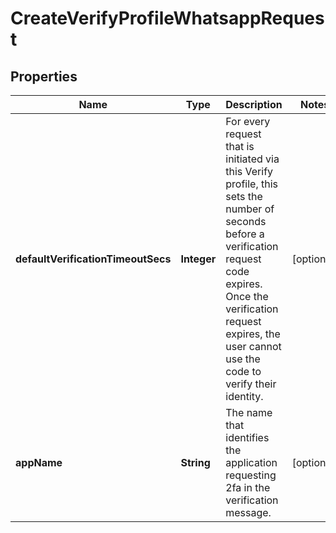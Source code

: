 

# CreateVerifyProfileWhatsappRequest


## Properties

| Name | Type | Description | Notes |
|------------ | ------------- | ------------- | -------------|
|**defaultVerificationTimeoutSecs** | **Integer** | For every request that is initiated via this Verify profile, this sets the number of seconds before a verification request code expires. Once the verification request expires, the user cannot use the code to verify their identity. |  [optional] |
|**appName** | **String** | The name that identifies the application requesting 2fa in the verification message. |  [optional] |



